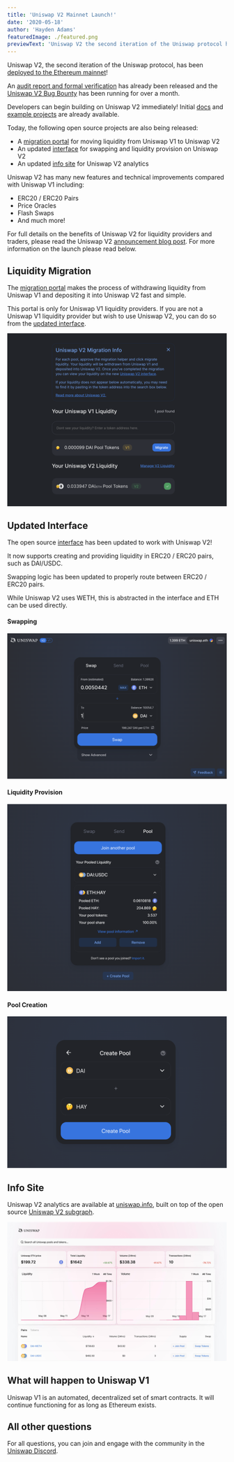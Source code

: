 ```yaml
---
title: 'Uniswap V2 Mainnet Launch!'
date: '2020-05-18'
author: 'Hayden Adams'
featuredImage: ./featured.png
previewText: 'Uniswap V2 the second iteration of the Uniswap protocol has been deployed to the Ethereum mainnet!'
---
```


Uniswap V2, the second iteration of the Uniswap protocol, has been [deployed to the Ethereum mainnet](https://etherscan.io/address/0x5C69bEe701ef814a2B6a3EDD4B1652CB9cc5aA6f#code)!

An [audit report and formal verification](https://uniswap.org/audit.html) has already been released and the [Uniswap V2 Bug Bounty](https://twitter.com/UniswapProtocol/status/1250474233131495424) has been running for over a month.

Developers can begin building on Uniswap V2 immediately! Initial [docs](http://uniswap.org/docs/v2) and [example projects](http://github.com/Uniswap/uniswap-v2-periphery/tree/master/contracts/examples) are already available.

Today, the following open source projects are also being released:

- A [migration portal](https://migrate.app.uniswap.org/) for moving liquidity from Uniswap V1 to Uniswap V2
- An updated [interface](https://app.uniswap.org/) for swapping and liquidity provision on Uniswap V2
- An updated [info site](https://uniswap.info/) for Uniswap V2 analytics

Uniswap V2 has many new features and technical improvements compared with Uniswap V1 including:

- ERC20 / ERC20 Pairs
- Price Oracles
- Flash Swaps
- And much more!

For full details on the benefits of Uniswap V2 for liquidity providers and traders, please read the Uniswap V2 [announcement blog post](https://uniswap.org/blog/uniswap-v2). For more information on the launch please read below.

## Liquidity Migration

The [migration portal](https://migrate.app.uniswap.org/) makes the process of withdrawing liquidity from Uniswap V1 and depositing it into Uniswap V2 fast and simple.

This portal is only for Uniswap V1 liquidity providers. If you are not a Uniswap V1 liquidity provider but wish to use Uniswap V2, you can do so from the [updated interface](https://app.uniswap.org/).

![](migrate.png)

## Updated Interface

The open source [interface](https://app.uniswap.org/) has been updated to work with Uniswap V2!

It now supports creating and providing liquidity in ERC20 / ERC20 pairs, such as DAI/USDC.

Swapping logic has been updated to properly route between ERC20 / ERC20 pairs.

While Uniswap V2 uses WETH, this is abstracted in the interface and ETH can be used directly.

#### Swapping

![](swap.png)

#### Liquidity Provision

![](pool.png)

#### Pool Creation

![](create.png)

## Info Site

Uniswap V2 analytics are available at [uniswap.info](http://uniswap.info/), built on top of the open source [Uniswap V2 subgraph](https://github.com/Uniswap/uniswap-v2-subgraph).

![](info.jpg)

## What will happen to Uniswap V1

Uniswap V1 is an automated, decentralized set of smart contracts. It will continue functioning for as long as Ethereum exists.

## All other questions

For all questions, you can join and engage with the community in the [Uniswap Discord](https://discord.gg/Y7TF6QA).

<!--

We are thrilled to announce that Uniswap V2 has been [deployed to the Ethereum mainet](https://etherscan.io/address/0x5C69bEe701ef814a2B6a3EDD4B1652CB9cc5aA6f#code)!

An [audit report and formal verificaiton](https://uniswap.org/audit.html) has already been released and the [Uniswap V2 Bug Bounty](https://twitter.com/UniswapProtocol/status/1250474233131495424) has been running for over a month.

Today, we are also releasing the following open source projects:

- An updated [interface](https://app.uniswap.org/) designed to work with Uniswap V2
- A [migration portal](https://migrate.app.uniswap.org/) to improve the UX of withdrawing liqudity from Uniswap V1 and depositing it into Uniswap V2
- An updated [info site](https://uniswap.info/) for Uniswap V2 powered by an updated [Uniswap V2 subgraph](https://github.com/Uniswap/uniswap-v2-subgraph)

Uniswap V2 is the second iteration of the Uniswap protocol. It includes many new features and technical improvements compared with Uniswap V1:

- ERC20 / ERC20 Pairs
- Price Oracles
- Flash Swaps
- And much more!

For full details please read the Uniswap V2 [announcement blogpost](https://uniswap.org/blog/uniswap-v2).

## Updated Interface

The [interface](https://app.uniswap.org) has been updated to work with Uniswap V2. It now supports creating and providing liqudity in arbitrary ERC20 / ERC20 pairs, such as DAI/USDC.

While Uniswap V2 uses WETH, this is abstracted in the interface and ETH can be used directly.

A toggle at the top of the page can be used to access the legacy Uniswap V1 interface.

### Swapping

![](swap.png)

### Liquidity Provision

![](pool.png)

### Pool Creation

![](create.png)

## Migration Portal

Uniswap V1 liquidity providers can use the [migration portal](https://migrate.app.uniswap.org/) for a smooth user experience moving their liquidity into Uniswap V2.

![](migrate.png)

## Info Site

Uniswap V2 analytics are available at uniswap.info, built on top of the open source [Uniswap V2 subgraph](https://github.com/Uniswap/uniswap-v2-subgraph).

Uniswap V1 analytics will remain available at v1.uniswap.info.

![](info.jpg)

## Developers

Developers can begin building on Uniswap V2 immediately!

Initial docs and example projects are already available. Additional docs, guides, and examples will be available soon.

- [Documentation](docs/v2).
- [Examples (github)](github.com/Uniswap/uniswap-v2-periphery/tree/master/contracts/examples)
- [Code (github)](https://github.com/Uniswap)

For technical questions, please join the developers channel in the [Uniswap Discord](https://discord.gg/Y7TF6QA).

## What will happen to Uniswap V1?

Uniswap V1 is an an automated, decentralized set of smart contracts. It will continue functioning for as long as Ethereum exists. -->
